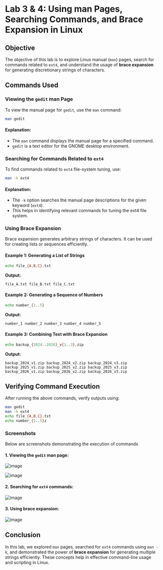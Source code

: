 # Lab 3 & 4: Using man Pages, Searching Commands, and Brace Expansion in Linux

## Objective
The objective of this lab is to explore Linux manual (`man`) pages, search for commands related to `ext4`, and understand the usage of **brace expansion** for generating discretionary strings of characters.

## Commands Used

### Viewing the `gedit` man Page
To view the manual page for `gedit`, use the `man` command:
```bash
man gedit
```
#### Explanation:
- The `man` command displays the manual page for a specified command.
- `gedit` is a text editor for the GNOME desktop environment.

### Searching for Commands Related to `ext4`
To find commands related to `ext4` file-system tuning, use:
```bash
man -k ext4
```
#### Explanation:
- The `-k` option searches the manual page descriptions for the given keyword (`ext4`).
- This helps in identifying relevant commands for tuning the ext4 file system.

### Using Brace Expansion
Brace expansion generates arbitrary strings of characters. It can be used for creating lists or sequences efficiently.

#### Example 1: Generating a List of Strings
```bash
echo file_{A,B,C}.txt
```
**Output:**
```
file_A.txt file_B.txt file_C.txt
```

#### Example 2: Generating a Sequence of Numbers
```bash
echo number_{1..5}
```
**Output:**
```
number_1 number_2 number_3 number_4 number_5
```

#### Example 3: Combining Text with Brace Expansion
```bash
echo backup_{2024..2026}_v{1..3}.zip
```
**Output:**
```
backup_2024_v1.zip backup_2024_v2.zip backup_2024_v3.zip backup_2025_v1.zip backup_2025_v2.zip backup_2025_v3.zip backup_2026_v1.zip backup_2026_v2.zip backup_2026_v3.zip
```

## Verifying Command Execution
After running the above commands, verify outputs using:
```bash
man gedit
man -k ext4
echo file_{A,B,C}.txt
echo number_{1..5}z
```

### Screenshots
Below are screenshots demonstrating the execution of commands

#### 1. Viewing the `gedit` man page:
![image](https://github.com/user-attachments/assets/69093f1e-3981-4f7a-8265-bfca2d75405a)

![image](https://github.com/user-attachments/assets/335aac29-f6f4-41dd-af1f-b56d6e865da3)


#### 2. Searching for `ext4` commands:
![image](https://github.com/user-attachments/assets/c12fd759-8223-4e22-9fc2-daf08ff3f384)


#### 3. Using brace expansion:
![image](https://github.com/user-attachments/assets/f90aeac8-0aee-4d18-9a03-499147de75c5)


## Conclusion
In this lab, we explored `man` pages, searched for `ext4` commands using `man -k`, and demonstrated the power of **brace expansion** for generating multiple strings efficiently. These concepts help in effective command-line usage and scripting in Linux.
